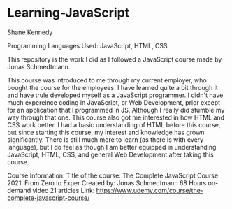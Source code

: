 # Learning-JavaScript
Shane Kennedy

Programming Languages Used: JavaScript, HTML, CSS

This repository is the work I did as I followed a JavaScript course made by Jonas Schmedtmann.

This course was introduced to me through my current employer, who bought the course for the employees. I have learned quite a bit through it and have trule developed myself 
as a JavaScript programmer. I didn't have much expereince coding in JavaScript, or Web Development, prior except for an application that I programmed in JS. Although I really
did stumble my way through that one. This course also got me interested in how HTML and CSS work better. I had a basic understanding of HTML before this course, but since
starting this course, my interest and knowledge has grown significantly. There is still much more to learn (as there is with every language), but I do feel as though I am better
equipped in understanding JavaScript, HTML, CSS, and general Web Development after taking this course.


Course Information:
  Title of the course: The Complete JavaScript Course 2021: From Zero to Exper
  Created by: Jonas Schmedtmann
  68 Hours on-demand video
  21 articles
  Link: https://www.udemy.com/course/the-complete-javascript-course/
